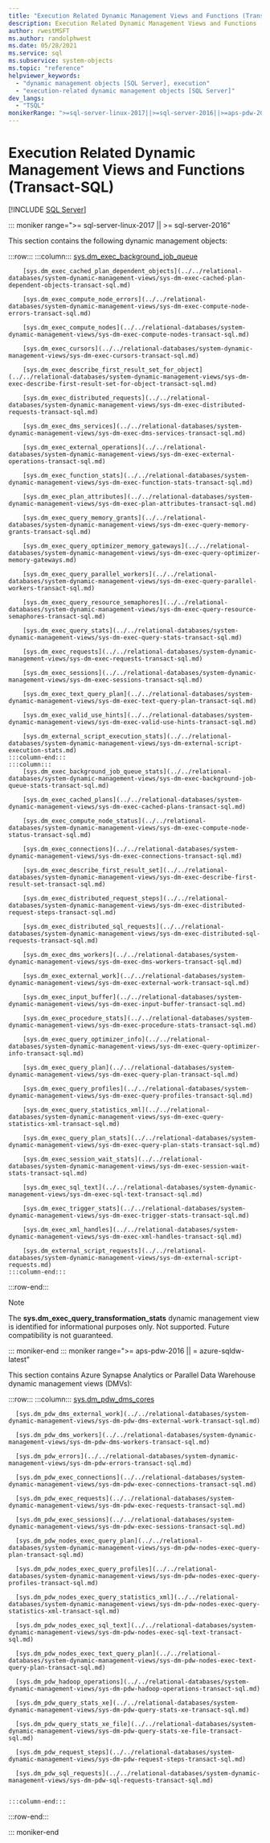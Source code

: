 ```yaml
---
title: "Execution Related Dynamic Management Views and Functions (Transact-SQL)"
description: Execution Related Dynamic Management Views and Functions (Transact-SQL)
author: rwestMSFT
ms.author: randolphwest
ms.date: 05/28/2021
ms.service: sql
ms.subservice: system-objects
ms.topic: "reference"
helpviewer_keywords:
  - "dynamic management objects [SQL Server], execution"
  - "execution-related dynamic management objects [SQL Server]"
dev_langs:
  - "TSQL"
monikerRange: ">=sql-server-linux-2017||>=sql-server-2016||>=aps-pdw-2016||=azure-sqldw-latest"
---
```

# Execution Related Dynamic Management Views and Functions (Transact-SQL)
[!INCLUDE [SQL Server](../../includes/applies-to-version/sqlserver.md)]

::: moniker range=">= sql-server-linux-2017 || >= sql-server-2016"

  This section contains the following dynamic management objects:  
  
:::row:::
    :::column:::
        [sys.dm_exec_background_job_queue](../../relational-databases/system-dynamic-management-views/sys-dm-exec-background-job-queue-transact-sql.md)

        [sys.dm_exec_cached_plan_dependent_objects](../../relational-databases/system-dynamic-management-views/sys-dm-exec-cached-plan-dependent-objects-transact-sql.md)

        [sys.dm_exec_compute_node_errors](../../relational-databases/system-dynamic-management-views/sys-dm-exec-compute-node-errors-transact-sql.md)

        [sys.dm_exec_compute_nodes](../../relational-databases/system-dynamic-management-views/sys-dm-exec-compute-nodes-transact-sql.md)

        [sys.dm_exec_cursors](../../relational-databases/system-dynamic-management-views/sys-dm-exec-cursors-transact-sql.md)

        [sys.dm_exec_describe_first_result_set_for_object](../../relational-databases/system-dynamic-management-views/sys-dm-exec-describe-first-result-set-for-object-transact-sql.md)

        [sys.dm_exec_distributed_requests](../../relational-databases/system-dynamic-management-views/sys-dm-exec-distributed-requests-transact-sql.md)

        [sys.dm_exec_dms_services](../../relational-databases/system-dynamic-management-views/sys-dm-exec-dms-services-transact-sql.md)

        [sys.dm_exec_external_operations](../../relational-databases/system-dynamic-management-views/sys-dm-exec-external-operations-transact-sql.md)

        [sys.dm_exec_function_stats](../../relational-databases/system-dynamic-management-views/sys-dm-exec-function-stats-transact-sql.md)

        [sys.dm_exec_plan_attributes](../../relational-databases/system-dynamic-management-views/sys-dm-exec-plan-attributes-transact-sql.md)

        [sys.dm_exec_query_memory_grants](../../relational-databases/system-dynamic-management-views/sys-dm-exec-query-memory-grants-transact-sql.md)

        [sys.dm_exec_query_optimizer_memory_gateways](../../relational-databases/system-dynamic-management-views/sys-dm-exec-query-optimizer-memory-gateways.md)

        [sys.dm_exec_query_parallel_workers](../../relational-databases/system-dynamic-management-views/sys-dm-exec-query-parallel-workers-transact-sql.md)

        [sys.dm_exec_query_resource_semaphores](../../relational-databases/system-dynamic-management-views/sys-dm-exec-query-resource-semaphores-transact-sql.md)

        [sys.dm_exec_query_stats](../../relational-databases/system-dynamic-management-views/sys-dm-exec-query-stats-transact-sql.md)

        [sys.dm_exec_requests](../../relational-databases/system-dynamic-management-views/sys-dm-exec-requests-transact-sql.md)

        [sys.dm_exec_sessions](../../relational-databases/system-dynamic-management-views/sys-dm-exec-sessions-transact-sql.md)

        [sys.dm_exec_text_query_plan](../../relational-databases/system-dynamic-management-views/sys-dm-exec-text-query-plan-transact-sql.md)

        [sys.dm_exec_valid_use_hints](../../relational-databases/system-dynamic-management-views/sys-dm-exec-valid-use-hints-transact-sql.md)

        [sys.dm_external_script_execution_stats](../../relational-databases/system-dynamic-management-views/sys-dm-external-script-execution-stats.md)
    :::column-end:::
    :::column:::
        [sys.dm_exec_background_job_queue_stats](../../relational-databases/system-dynamic-management-views/sys-dm-exec-background-job-queue-stats-transact-sql.md)

        [sys.dm_exec_cached_plans](../../relational-databases/system-dynamic-management-views/sys-dm-exec-cached-plans-transact-sql.md)

        [sys.dm_exec_compute_node_status](../../relational-databases/system-dynamic-management-views/sys-dm-exec-compute-node-status-transact-sql.md)

        [sys.dm_exec_connections](../../relational-databases/system-dynamic-management-views/sys-dm-exec-connections-transact-sql.md)

        [sys.dm_exec_describe_first_result_set](../../relational-databases/system-dynamic-management-views/sys-dm-exec-describe-first-result-set-transact-sql.md)

        [sys.dm_exec_distributed_request_steps](../../relational-databases/system-dynamic-management-views/sys-dm-exec-distributed-request-steps-transact-sql.md)

        [sys.dm_exec_distributed_sql_requests](../../relational-databases/system-dynamic-management-views/sys-dm-exec-distributed-sql-requests-transact-sql.md)

        [sys.dm_exec_dms_workers](../../relational-databases/system-dynamic-management-views/sys-dm-exec-dms-workers-transact-sql.md)

        [sys.dm_exec_external_work](../../relational-databases/system-dynamic-management-views/sys-dm-exec-external-work-transact-sql.md)

        [sys.dm_exec_input_buffer](../../relational-databases/system-dynamic-management-views/sys-dm-exec-input-buffer-transact-sql.md)

        [sys.dm_exec_procedure_stats](../../relational-databases/system-dynamic-management-views/sys-dm-exec-procedure-stats-transact-sql.md)

        [sys.dm_exec_query_optimizer_info](../../relational-databases/system-dynamic-management-views/sys-dm-exec-query-optimizer-info-transact-sql.md)

        [sys.dm_exec_query_plan](../../relational-databases/system-dynamic-management-views/sys-dm-exec-query-plan-transact-sql.md)

        [sys.dm_exec_query_profiles](../../relational-databases/system-dynamic-management-views/sys-dm-exec-query-profiles-transact-sql.md)

        [sys.dm_exec_query_statistics_xml](../../relational-databases/system-dynamic-management-views/sys-dm-exec-query-statistics-xml-transact-sql.md)

        [sys.dm_exec_query_plan_stats](../../relational-databases/system-dynamic-management-views/sys-dm-exec-query-plan-stats-transact-sql.md)

        [sys.dm_exec_session_wait_stats](../../relational-databases/system-dynamic-management-views/sys-dm-exec-session-wait-stats-transact-sql.md)

        [sys.dm_exec_sql_text](../../relational-databases/system-dynamic-management-views/sys-dm-exec-sql-text-transact-sql.md)

        [sys.dm_exec_trigger_stats](../../relational-databases/system-dynamic-management-views/sys-dm-exec-trigger-stats-transact-sql.md)

        [sys.dm_exec_xml_handles](../../relational-databases/system-dynamic-management-views/sys-dm-exec-xml-handles-transact-sql.md)

        [sys.dm_external_script_requests](../../relational-databases/system-dynamic-management-views/sys-dm-external-script-requests.md)
    :::column-end:::
:::row-end:::

> [!NOTE]  
>  The **sys.dm_exec_query_transformation_stats** dynamic management view is identified for informational purposes only. Not supported. Future compatibility is not guaranteed.  

::: moniker-end
::: moniker range=">= aps-pdw-2016 || = azure-sqldw-latest"
  
This section contains Azure Synapse Analytics or Parallel Data Warehouse dynamic management views (DMVs):

:::row:::
    :::column:::
      [sys.dm_pdw_dms_cores](../../relational-databases/system-dynamic-management-views/sys-dm-pdw-dms-cores-transact-sql.md)   

      [sys.dm_pdw_dms_external_work](../../relational-databases/system-dynamic-management-views/sys-dm-pdw-dms-external-work-transact-sql.md)   

      [sys.dm_pdw_dms_workers](../../relational-databases/system-dynamic-management-views/sys-dm-pdw-dms-workers-transact-sql.md)   

      [sys.dm_pdw_errors](../../relational-databases/system-dynamic-management-views/sys-dm-pdw-errors-transact-sql.md)

      [sys.dm_pdw_exec_connections](../../relational-databases/system-dynamic-management-views/sys-dm-pdw-exec-connections-transact-sql.md)

      [sys.dm_pdw_exec_requests](../../relational-databases/system-dynamic-management-views/sys-dm-pdw-exec-requests-transact-sql.md)  

      [sys.dm_pdw_exec_sessions](../../relational-databases/system-dynamic-management-views/sys-dm-pdw-exec-sessions-transact-sql.md)

      [sys.dm_pdw_nodes_exec_query_plan](../../relational-databases/system-dynamic-management-views/sys-dm-pdw-nodes-exec-query-plan-transact-sql.md)

      [sys.dm_pdw_nodes_exec_query_profiles](../../relational-databases/system-dynamic-management-views/sys-dm-pdw-nodes-exec-query-profiles-transact-sql.md)

      [sys.dm_pdw_nodes_exec_query_statistics_xml](../../relational-databases/system-dynamic-management-views/sys-dm-pdw-nodes-exec-query-statistics-xml-transact-sql.md)

      [sys.dm_pdw_nodes_exec_sql_text](../../relational-databases/system-dynamic-management-views/sys-dm-pdw-nodes-exec-sql-text-transact-sql.md)

      [sys.dm_pdw_nodes_exec_text_query_plan](../../relational-databases/system-dynamic-management-views/sys-dm-pdw-nodes-exec-text-query-plan-transact-sql.md)

      [sys.dm_pdw_hadoop_operations](../../relational-databases/system-dynamic-management-views/sys-dm-pdw-hadoop-operations-transact-sql.md)

      [sys.dm_pdw_query_stats_xe](../../relational-databases/system-dynamic-management-views/sys-dm-pdw-query-stats-xe-transact-sql.md)

      [sys.dm_pdw_query_stats_xe_file](../../relational-databases/system-dynamic-management-views/sys-dm-pdw-query-stats-xe-file-transact-sql.md)

      [sys.dm_pdw_request_steps](../../relational-databases/system-dynamic-management-views/sys-dm-pdw-request-steps-transact-sql.md)

      [sys.dm_pdw_sql_requests](../../relational-databases/system-dynamic-management-views/sys-dm-pdw-sql-requests-transact-sql.md)


    :::column-end:::
:::row-end:::

::: moniker-end

